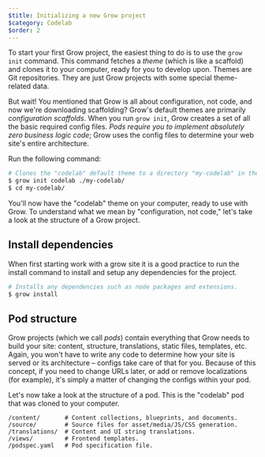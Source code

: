 ```yaml
---
$title: Initializing a new Grow project
$category: Codelab
$order: 2
---
```

To start your first Grow project, the easiest thing to do is to use the `grow init` command. This command fetches a *theme* (which is like a scaffold) and clones it to your computer, ready for you to develop upon. Themes are Git repositories. They are just Grow projects with some special theme-related data.

But wait! You mentioned that Grow is all about configuration, not code, and now we're downloading scaffolding? Grow's default themes are primarily *configuration scaffolds*. When you run `grow init`, Grow creates a set of all the basic required config files. *Pods require you to implement absolutely zero business logic code*; Grow uses the config files to determine your web site's entire architecture.

Run the following command:

```bash
# Clones the "codelab" default theme to a directory "my-codelab" in the current directory.
$ grow init codelab ./my-codelab/
$ cd my-codelab/
```

You'll now have the "codelab" theme on your computer, ready to use with Grow. To understand what we mean by "configuration, not code," let's take a look at the structure of a Grow project.

## Install dependencies

When first starting work with a grow site it is a good practice to run the install command to install and setup any dependencies for the project.

```bash
# Installs any dependencies such as node packages and extensions.
$ grow install
```

## Pod structure

Grow projects (which we call *pods*) contain everything that Grow needs to build your site: content, structure, translations, static files, templates, etc. Again, you won't have to write any code to determine how your site is served or its architecture – configs take care of that for you. Because of this concept, if you need to change URLs later, or add or remove localizations (for example), it's simply a matter of changing the configs within your pod.

Let's now take a look at the structure of a pod. This is the "codelab" pod that was cloned to your computer.

```text
/content/       # Content collections, blueprints, and documents.
/source/        # Source files for asset/media/JS/CSS generation.
/translations/  # Content and UI string translations.
/views/         # Frontend templates.
/podspec.yaml   # Pod specification file.
```
